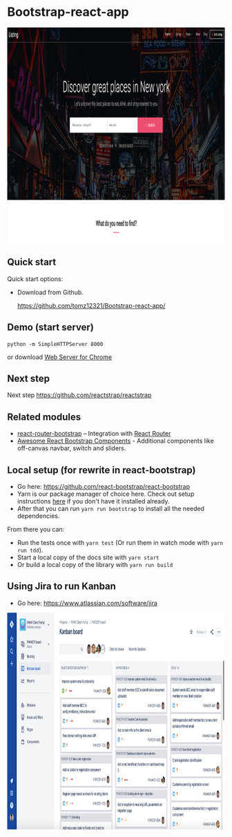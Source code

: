 # Bootstrap-react-app

<img src="https://github.com/tomz12321/Bootstrap-react-app/blob/master/screenshots/ScreenShot_index.png" width = "1996" height = "502" alt="Screen-Shot-Download-from-Google-drive.png" 
align=center>

## Quick start

Quick start options:

- Download from Github.

	https://github.com/tomz12321/Bootstrap-react-app/

## Demo (start server)
	python -m SimpleHTTPServer 8000

or download [Web Server for Chrome](https://chrome.google.com/webstore/detail/web-server-for-chrome/ofhbbkphhbklhfoeikjpcbhemlocgigb)

## Next step

Next step
https://github.com/reactstrap/reactstrap

## Related modules

- [react-router-bootstrap](https://github.com/react-bootstrap/react-router-bootstrap) – Integration with [React Router](https://github.com/ReactTraining/react-router)
- [Awesome React Bootstrap Components](https://github.com/Hermanya/awesome-react-bootstrap-components) - Additional components like off-canvas navbar, switch and sliders.

## Local setup (for rewrite in react-bootstrap)

- Go here: https://github.com/react-bootstrap/react-bootstrap
- Yarn is our package manager of choice here. Check out setup
instructions [here](https://yarnpkg.com/en/docs/install) if you don't have it installed already.
- After that you can run `yarn run bootstrap` to install all the needed dependencies.

From there you can:

- Run the tests once with `yarn test` (Or run them in watch mode with `yarn run tdd`).
- Start a local copy of the docs site with `yarn start`
- Or build a local copy of the library with `yarn run build`

## Using Jira to run Kanban

- Go here: https://www.atlassian.com/software/jira

<img src="https://github.com/tomz12321/Bootstrap-react-app/blob/master/screenshots/ScreenShot_jira.png" width = "1996" height = "502" alt="Screen-Shot-Use-Jira.png" 
align=center>
